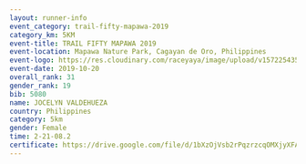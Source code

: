 ```yaml
---
layout: runner-info 
event_category: trail-fifty-mapawa-2019 
category_km: 5KM 
event-title: TRAIL FIFTY MAPAWA 2019  
event-location: Mapawa Nature Park, Cagayan de Oro, Philippines 
event-logo: https://res.cloudinary.com/raceyaya/image/upload/v1572254355/logo/trail-fifty-mapawa_fizjmb.jpg 
event-date: 2019-10-20 
overall_rank: 31
gender_rank: 19
bib: 5080
name: JOCELYN VALDEHUEZA
country: Philippines
category: 5km
gender: Female
time: 2-21-08.2
certificate: https://drive.google.com/file/d/1bXzOjVsb2rPqzrzcqOMXjyXFA9qiSV9H/view?usp=sharing
---
```

